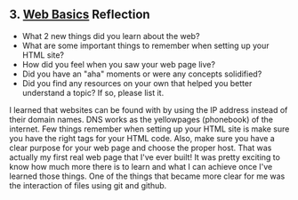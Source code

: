 ## 3. [Web Basics](3_web_basics/readme.md) Reflection

* What 2 new things did you learn about the web?
* What are some important things to remember when setting up your HTML site?
* How did you feel when you saw your web page live?
* Did you have an "aha" moments or were any concepts solidified?
* Did you find any resources on your own that helped you better understand a topic? If so, please list it.

<!-- Add your reflection here. Remove the comment markers -->

I learned that websites can be found with by using the IP address instead of their domain names. DNS works as the yellowpages (phonebook) of the internet. 
Few things remember when setting up your HTML site is make sure you have the right tags for your HTML code. Also, make sure you have a clear purpose for your web page and choose the proper host.
That was actually my first real web page that I've ever built! It was pretty exciting to know how much more there is to learn and what I can achieve once I've learned those things. One of the things that became more clear for me was the interaction of files using git and github. 